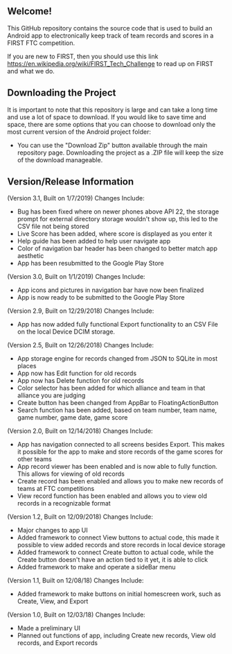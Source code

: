 ## Welcome!
This GitHub repository contains the source code that is used to build an Android app to electronically keep track of team records and scores in a FIRST FTC competition.

If you are new to FIRST, then you should use this link https://en.wikipedia.org/wiki/FIRST_Tech_Challenge to read up on FIRST and what we do.

## Downloading the Project
It is important to note that this repository is large and can take a long time and use a lot of space to download. If you would like to save time and space, there are some options that you can choose to download only the most current version of the Android project folder:

* You can use the "Download Zip" button available through the main repository page.  Downloading the project as a .ZIP file will keep the size of the download manageable.

## Version/Release Information
(Version 3.1, Built on 1/7/2019)
Changes Include:

* Bug has been fixed where on newer phones above API 22, the storage prompt for external directory storage wouldn't show up, this led to the CSV file not being stored
* Live Score has been added, where score is displayed as you enter it
* Help guide has been added to help user navigate app
* Color of navigation bar header has been changed to better match app aesthetic 
* App has been resubmitted to the Google Play Store

(Version 3.0, Built on 1/1/2019)
Changes Include:

* App icons and pictures in navigation bar have now been finalized
* App is now ready to be submitted to the Google Play Store

(Version 2.9, Built on 12/29/2018)
Changes Include: 

* App has now added fully functional Export functionality to an CSV File on the local Device DCIM storage. 

(Version 2.5, Built on 12/26/2018)
Changes Include: 

* App storage engine for records changed from JSON to SQLite in most places
* App now has Edit function for old records
* App now has Delete function for old records
* Color selector has been added for which alliance and team in that alliance you are judging
* Create button has been changed from AppBar to FloatingActionButton
* Search function has been added, based on team number, team name, game number, game date, game score
    
(Version 2.0, Built on 12/14/2018)
Changes Include:

* App has navigation connected to all screens besides Export. This makes it possible for the app to make and store records of the game scores for other teams
* App record viewer has been enabled and is now able to fully function. This allows for viewing of old records
* Create record has been enabled and allows you to make new records of teams at FTC competitions
* View record function has been enabled and allows you to view old records in a recognizable format

(Version 1.2, Built on 12/09/2018)
Changes Include: 

* Major changes to app UI
* Added framework to connect View buttons to actual code, this made it possible to view added records and store records in local device storage
* Added framework to connect Create button to actual code, while the Create button doesn't have an action tied to it yet, it is able to click
* Added framework to make and operate a sideBar menu

(Version 1.1, Built on 12/08/18)
Changes Include:

* Added framework to make buttons on initial homescreen work, such as Create, View, and Export

(Version 1.0, Built on 12/03/18)
Changes Include: 

* Made a preliminary UI
* Planned out functions of app, including Create new records, View old records, and Export records

